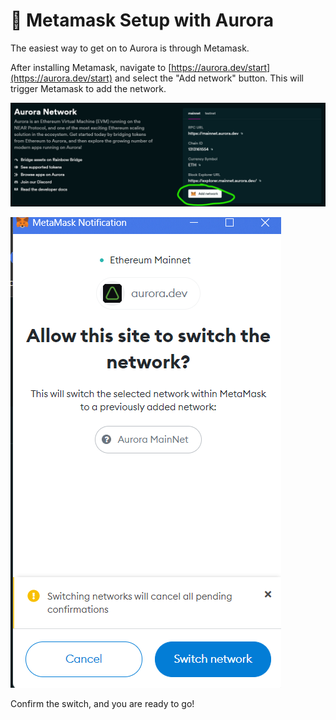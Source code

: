 # 🌌 Metamask Setup with Aurora

The easiest way to get on to Aurora is through Metamask.

After installing Metamask, navigate to [https://aurora.dev/start](https://aurora.dev/start) and select the "Add network" button. This will trigger Metamask to add the network.

![](<../.gitbook/assets/image (5) (1) (1) (1).png>)

![](<../.gitbook/assets/image (6) (1) (1).png>)

Confirm the switch, and you are ready to go!
